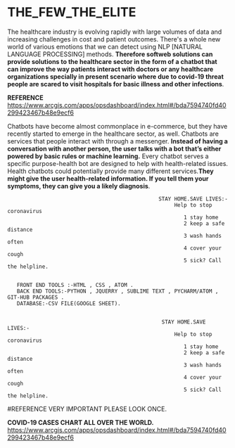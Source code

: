 # THE_FEW_THE_ELITE
The healthcare industry is evolving rapidly with large volumes of data and increasing challenges in cost and patient outcomes. There's a whole new world of various emotions that we can detect using NLP [NATURAL LANGUAGE PROCESSING] methods. **Therefore softweb solutions can provide solutions to the healthcare sector in the form of a chatbot that can improve the way patients interact with doctors or any healthcare organizations specially in present scenario where due to covid-19  threat people are scared to visit hospitals for basic illness and other infections**.

**REFERENCE**
https://www.arcgis.com/apps/opsdashboard/index.html#/bda7594740fd40299423467b48e9ecf6

Chatbots have become almost commonplace in e-commerce, but they have recently started to emerge in the healthcare sector, as well. Chatbots are services that people interact with through a messenger. **Instead of having a conversation with another person, the user talks with a bot that’s either powered by basic rules or machine learning.** Every chatbot serves a specific purpose-health bot are designed to help with health-related issues. Health chatbots could potentially provide many different services.**They might give the user health-related information. If you tell them your symptoms, they can give you a likely diagnosis**. 

                                                    STAY HOME.SAVE LIVES:-   
                                                         Help to stop coronavirus
                                                            1 stay home
                                                            2 keep a safe distance
                                                            3 wash hands often
                                                            4 cover your cough
                                                            5 sick? Call the helpline.
                                                            
        
       FRONT END TOOLS :-HTML , CSS , ATOM .
       BACK END TOOLS:-PYTHON , JQUERRY , SUBLIME TEXT , PYCHARM/ATOM , GIT-HUB PACKAGES .
       DATABASE:-CSV FILE(GOOGLE SHEET).


                                                     STAY HOME.SAVE LIVES:-   
                                                         Help to stop coronavirus
                                                            1 stay home
                                                            2 keep a safe distance
                                                            3 wash hands often
                                                            4 cover your cough
                                                            5 sick? Call the helpline.
                                                            
                                                            
#REFERENCE VERY IMPORTANT PLEASE LOOK ONCE.
                                                            
**COVID-19 CASES CHART ALL OVER THE WORLD.**
https://www.arcgis.com/apps/opsdashboard/index.html#/bda7594740fd40299423467b48e9ecf6
